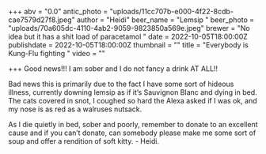 +++
abv = "0.0"
antic_photo = "uploads/11cc707b-e000-4f22-8cdb-cae7579d27f8.jpeg"
author = "Heidi"
beer_name = "Lemsip "
beer_photo = "uploads/70a605dc-4110-4ab2-9059-9823850a569e.jpeg"
brewer = "No idea but it has a shit load of paracetamol "
date = 2022-10-05T18:00:00Z
publishdate = 2022-10-05T18:00:00Z
thumbnail = ""
title = "Everybody is Kung-Flu fighting "
video = ""

+++
Good news!!! I am sober and I do not fancy a drink AT ALL!! 

Bad news this is primarily due to the fact I have some sort of hideous illness, currently downing lemsip as if it’s Sauvignon Blanc and dying in bed. The cats covered in snot, I coughed so hard the Alexa asked if I was ok, and my nose is as red as a walruses nutsack. 

As I die quietly in bed, sober and poorly, remember to donate to an excellent cause and if you can’t donate, can somebody please make me some sort of soup and offer a rendition of soft kitty. - Heidi. 